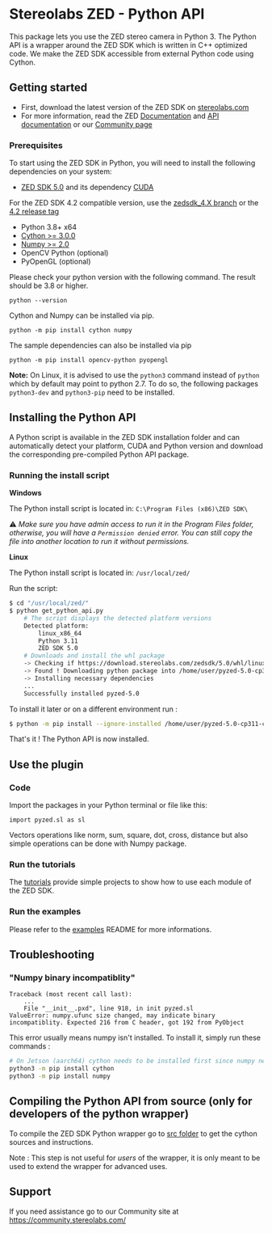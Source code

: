 # Stereolabs ZED - Python API

This package lets you use the ZED stereo camera in Python 3. The Python API is a wrapper around the ZED SDK which is written in C++ optimized code. We make the ZED SDK accessible from external Python code using Cython.

## Getting started

- First, download the latest version of the ZED SDK on [stereolabs.com](https://www.stereolabs.com/developers)
- For more information, read the ZED [Documentation](https://www.stereolabs.com/docs/app-development/python/install/) and [API documentation](https://www.stereolabs.com/docs/api/python/) or our [Community page](https://community.stereolabs.com)

### Prerequisites

To start using the ZED SDK in Python, you will need to install the following dependencies on your system:  

- [ZED SDK 5.0](https://www.stereolabs.com/developers/) and its dependency [CUDA](https://developer.nvidia.com/cuda-downloads)

For the ZED SDK 4.2 compatible version, use the [zedsdk_4.X branch](https://github.com/stereolabs/zed-python-api/tree/zedsdk_4.X) or the [4.2 release tag](https://github.com/stereolabs/zed-python-api/releases/tag/v4.2)

- Python 3.8+ x64
- [Cython >= 3.0.0](http://cython.org/#download)
- [Numpy >= 2.0](https://numpy.org/install/)
- OpenCV Python (optional)
- PyOpenGL (optional)

Please check your python version with the following command. The result should be 3.8 or higher.

```
python --version
```

Cython and Numpy can be installed via pip.
```
python -m pip install cython numpy
```

The sample dependencies can also be installed via pip
```
python -m pip install opencv-python pyopengl
```

**Note:** On Linux, it is advised to use the `python3` command instead of `python` which by default may point to python 2.7. To do so, the following packages `python3-dev` and `python3-pip` need to be installed.

## Installing the Python API

A Python script is available in the ZED SDK installation folder and can automatically detect your platform, CUDA and Python version and download the corresponding pre-compiled Python API package.

### Running the install script

**Windows**

The Python install script is located in: `C:\Program Files (x86)\ZED SDK\`

:warning: *Make sure you have admin access to run it in the Program Files folder, otherwise, you will have a `Permission denied` error. You can still copy the file into another location to run it without permissions.*

**Linux**

The Python install script is located in: `/usr/local/zed/`


Run the script:

```bash
$ cd "/usr/local/zed/"
$ python get_python_api.py
    # The script displays the detected platform versions
    Detected platform: 
        linux_x86_64
        Python 3.11
        ZED SDK 5.0
    # Downloads and install the whl package
    -> Checking if https://download.stereolabs.com/zedsdk/5.0/whl/linux_x86_64/pyzed-5.0-cp311-cp311-linux_x86_64.whl exists and is available
    -> Found ! Downloading python package into /home/user/pyzed-5.0-cp311-cp311-linux_x86_64.whl
    -> Installing necessary dependencies
    ...
    Successfully installed pyzed-5.0
```

To install it later or on a different environment run : 

```bash
$ python -m pip install --ignore-installed /home/user/pyzed-5.0-cp311-cp311-linux_x86_64.wh
```

That's it ! The Python API is now installed.

## Use the plugin

### Code

Import the packages in your Python terminal or file like this:
```
import pyzed.sl as sl
```

Vectors operations like norm, sum, square, dot, cross, distance but also simple operations can be done with
Numpy package.

### Run the tutorials

The [tutorials](https://github.com/stereolabs/zed-examples/tree/master/tutorials) provide simple projects to show how to use each module of the ZED SDK.

### Run the examples

Please refer to the [examples](https://github.com/stereolabs/zed-examples) README for more informations.


## Troubleshooting

###  "Numpy binary incompatiblity"

```
Traceback (most recent call last):
    ...
    File "__init__.pxd", line 918, in init pyzed.sl
ValueError: numpy.ufunc size changed, may indicate binary incompatiblity. Expected 216 from C header, got 192 from PyObject
```

This error usually means numpy isn't installed. To install it, simply run these commands : 

```bash
# On Jetson (aarch64) cython needs to be installed first since numpy needs to be compiled.
python3 -m pip install cython
python3 -m pip install numpy
```


## Compiling the Python API from source (only for developers of the python wrapper)

To compile the ZED SDK Python wrapper go to [src folder](./src) to get the cython sources and instructions.

Note : This step is not useful for *users* of the wrapper, it is only meant to be used to extend the wrapper for advanced uses.

## Support

If you need assistance go to our Community site at https://community.stereolabs.com/
